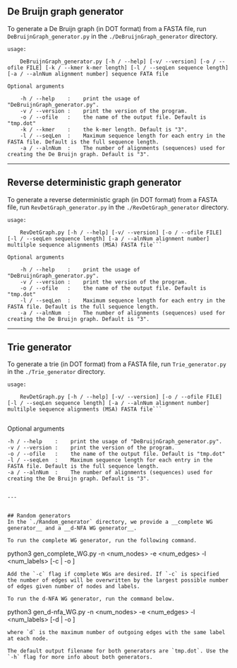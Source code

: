 ## De Bruijn graph generator

To generate a De Bruijn graph (in DOT format) from a FASTA file, run `DeBruijnGraph_generator.py` in the `./DeBruijnGraph_generator` directory.

```
usage: 

    DeBruijnGraph_generator.py [-h / --help] [-v/ --version] [-o / --ofile FILE] [-k / --kmer k-mer length] [-l / --seqLen sequence length] [-a / --alnNum alignment number] sequence FATA file
```


```
Optional arguments

    -h / --help    :    print the usage of "DeBruijnGraph_generator.py".
    -v / --version :    print the version of the program.
    -o / --ofile   :    the name of the output file. Default is "tmp.dot"
    -k / --kmer    :    the k-mer length. Default is "3".
    -l / --seqLen  :    Maximum sequence length for each entry in the FASTA file. Default is the full sequence length.
    -a / --alnNum  :    The number of alignments (sequences) used for creating the De Bruijn graph. Default is "3".
```
---

## Reverse deterministic graph generator

To generate a reverse deterministic graph (in DOT format) from a FASTA file, run `RevDetGraph_generator.py` in the `./RevDetGraph_generator` directory.

```
usage: 

    RevDetGraph.py [-h / --help] [-v/ --version] [-o / --ofile FILE] [-l / --seqLen sequence length] [-a / --alnNum alignment number] multilple sequence alignments (MSA) FASTA file```
```


```
Optional arguments

    -h / --help    :    print the usage of "DeBruijnGraph_generator.py".
    -v / --version :    print the version of the program.
    -o / --ofile   :    the name of the output file. Default is "tmp.dot"
    -l / --seqLen  :    Maximum sequence length for each entry in the FASTA file. Default is the full sequence length.
    -a / --alnNum  :    The number of alignments (sequences) used for creating the De Bruijn graph. Default is "3".
```

---

## Trie generator

To generate a trie (in DOT format) from a FASTA file, run `Trie_generator.py` in the `./Trie_generator` directory.

```
usage: 

    RevDetGraph.py [-h / --help] [-v/ --version] [-o / --ofile FILE] [-l / --seqLen sequence length] [-a / --alnNum alignment number] multilple sequence alignments (MSA) FASTA file```


```
Optional arguments

    -h / --help    :    print the usage of "DeBruijnGraph_generator.py".
    -v / --version :    print the version of the program.
    -o / --ofile   :    the name of the output file. Default is "tmp.dot"
    -l / --seqLen  :    Maximum sequence length for each entry in the FASTA file. Default is the full sequence length.
    -a / --alnNum  :    The number of alignments (sequences) used for creating the De Bruijn graph. Default is "3".
```

---


## Random generators
In the `./Random_generator` directory, we provide a __complete WG generator__ and a __d-NFA WG generator__.

To run the complete WG generator, run the following command.
```
python3 gen_complete_WG.py -n <num_nodes> -e <num_edges> -l <num_labels> [-c | -o <filename>] 
```
Add the `-c` flag if complete WGs are desired. If `-c` is specified the number of edges will be overwritten by the largest possible number of edges given number of nodes and labels. 

To run the d-NFA WG generator, run the command below.
```
python3 gen_d-nfa_WG.py -n <num_nodes> -e <num_edges> -l <num_labels> [-d <d> | -o <filename>] 
```
where `d` is the maximum number of outgoing edges with the same label at each node. 

The default output filename for both generators are `tmp.dot`. Use the `-h` flag for more info about both generators.
